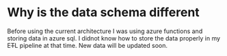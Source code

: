 # Why is the data schema different

Before using the current architecture I was using azure functions and storing data in azure sql. I didnot know how to store the data properly in my E~~T~~L pipeline at that time. New data will be updated soon.